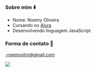 ### Sobre mim ⬇️

- Nome: Noemy Oliveira
- Cursando no [Alura](https://www.alura.com.br)
- Desenvolvendo linguagem JavaScript 

### Forma de contato 📧

-noemyolrn@gmail.com

![](https://tenor.com/pt-BR/search/eiaxtannies-bts-gifs)
